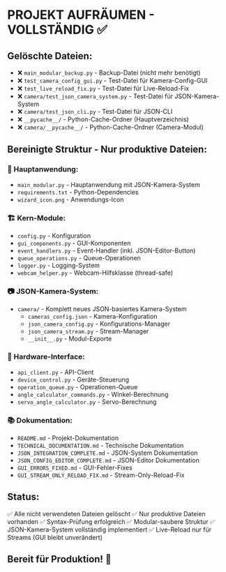 # PROJEKT AUFRÄUMEN - VOLLSTÄNDIG ✅

## Gelöschte Dateien:
- ❌ `main_modular_backup.py` - Backup-Datei (nicht mehr benötigt)
- ❌ `test_camera_config_gui.py` - Test-Datei für Kamera-Config-GUI
- ❌ `test_live_reload_fix.py` - Test-Datei für Live-Reload-Fix
- ❌ `camera/test_json_camera_system.py` - Test-Datei für JSON-Kamera-System
- ❌ `camera/test_json_cli.py` - Test-Datei für JSON-CLI
- ❌ `__pycache__/` - Python-Cache-Ordner (Hauptverzeichnis)
- ❌ `camera/__pycache__/` - Python-Cache-Ordner (Camera-Modul)

## Bereinigte Struktur - Nur produktive Dateien:

### 🚀 Hauptanwendung:
- `main_modular.py` - Hauptanwendung mit JSON-Kamera-System
- `requirements.txt` - Python-Dependencies
- `wizard_icon.png` - Anwendungs-Icon

### 🏗️ Kern-Module:
- `config.py` - Konfiguration
- `gui_components.py` - GUI-Komponenten
- `event_handlers.py` - Event-Handler (inkl. JSON-Editor-Button)
- `queue_operations.py` - Queue-Operationen
- `logger.py` - Logging-System
- `webcam_helper.py` - Webcam-Hilfsklasse (thread-safe)

### 📷 JSON-Kamera-System:
- `camera/` - Komplett neues JSON-basiertes Kamera-System
  - `cameras_config.json` - Kamera-Konfiguration
  - `json_camera_config.py` - Konfigurations-Manager
  - `json_camera_stream.py` - Stream-Manager
  - `__init__.py` - Modul-Exporte

### 🔧 Hardware-Interface:
- `api_client.py` - API-Client
- `device_control.py` - Geräte-Steuerung
- `operation_queue.py` - Operationen-Queue
- `angle_calculator_commands.py` - Winkel-Berechnung
- `servo_angle_calculator.py` - Servo-Berechnung

### 📚 Dokumentation:
- `README.md` - Projekt-Dokumentation
- `TECHNICAL_DOCUMENTATION.md` - Technische Dokumentation
- `JSON_INTEGRATION_COMPLETE.md` - JSON-System Dokumentation
- `JSON_CONFIG_EDITOR_COMPLETE.md` - JSON-Editor Dokumentation
- `GUI_ERRORS_FIXED.md` - GUI-Fehler-Fixes
- `GUI_STREAM_ONLY_RELOAD_FIX.md` - Stream-Only-Reload-Fix

## Status:
✅ Alle nicht verwendeten Dateien gelöscht
✅ Nur produktive Dateien vorhanden
✅ Syntax-Prüfung erfolgreich
✅ Modular-saubere Struktur
✅ JSON-Kamera-System vollständig implementiert
✅ Live-Reload nur für Streams (GUI bleibt unverändert)

## Bereit für Produktion! 🎉
